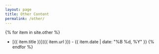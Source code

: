 ```yaml
---
layout: page
title: Other Content
permalink: /other/
---
```

{% for item in site.other %}
- [{{ item.title }}]({{ item.url }}) - {{ item.date | date: "%B %d, %Y" }}
{% endfor %}